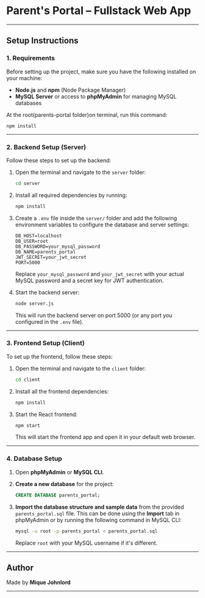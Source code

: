 # Parent's Portal – Fullstack Web App


---

## Setup Instructions

### 1. Requirements
Before setting up the project, make sure you have the following installed on your machine:
- **Node.js** and **npm** (Node Package Manager)
- **MySQL Server** or access to **phpMyAdmin** for managing MySQL databases

At the root(parents-portal folder)on terminal, run this command:

    
    npm install
    
---


### 2. Backend Setup (Server)

Follow these steps to set up the backend:

1. Open the terminal and navigate to the `server` folder:

    ```bash
    cd server
    ```

2. Install all required dependencies by running:

    ```bash
    npm install
    ```

3. Create a `.env` file inside the `server/` folder and add the following environment variables to configure the database and server settings:

    ```env
    DB_HOST=localhost
    DB_USER=root
    DB_PASSWORD=your_mysql_password
    DB_NAME=parents_portal
    JWT_SECRET=your_jwt_secret
    PORT=5000
    ```

    Replace `your_mysql_password` and `your_jwt_secret` with your actual MySQL password and a secret key for JWT authentication.

4. Start the backend server:

    ```bash
    node server.js
    ```

    This will run the backend server on port 5000 (or any port you configured in the `.env` file).

---

### 3. Frontend Setup (Client)

To set up the frontend, follow these steps:

1. Open the terminal and navigate to the `client` folder:

    ```bash
    cd client
    ```

2. Install all the frontend dependencies:

    ```bash
    npm install
    ```

3. Start the React frontend:

    ```bash
    npm start
    ```

    This will start the frontend app and open it in your default web browser.

---

### 4. Database Setup

1. Open **phpMyAdmin** or **MySQL CLI**.
2. **Create a new database** for the project:

    ```sql
    CREATE DATABASE parents_portal;
    ```

3. **Import the database structure and sample data** from the provided `parents_portal.sql` file. This can be done using the **Import** tab in phpMyAdmin or by running the following command in MySQL CLI:

    ```bash
    mysql -u root -p parents_portal < parents_portal.sql
    ```

    Replace `root` with your MySQL username if it's different.

---

## Author

Made by **Mique Johnlord** 

---





